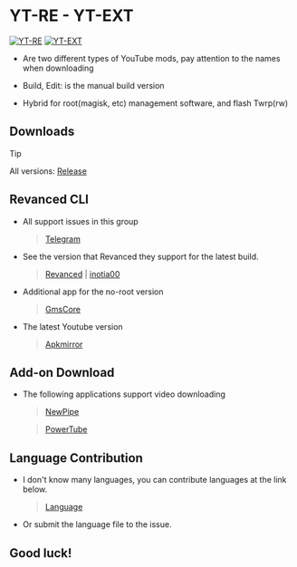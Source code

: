 
# YT-RE - YT-EXT 
[![YT-RE](https://github.com/Zenlua/AT-YT/actions/workflows/Install.yml/badge.svg)](https://github.com/Zenlua/AT-YT/actions/workflows/Install.yml) [![YT-EXT](https://github.com/Zenlua/AT-YT/actions/workflows/XInstall.yml/badge.svg)](https://github.com/Zenlua/AT-YT/actions/workflows/XInstall.yml)
+ Are two different types of YouTube mods, pay attention to the names when downloading

+ Build, Edit: is the manual build version

+ Hybrid for root(magisk, etc) management software, and flash Twrp(rw)

**Downloads**
---

> [!Tip]
> All versions: [Release](https://github.com/Zenlua/AT-YT/releases)

**Revanced CLI**
---

- All support issues in this group

   > [Telegram](https://t.me/toolmod)

- See the version that Revanced they support for the latest build.

   > [Revanced](https://github.com/revanced/revanced-patches) | [inotia00](https://github.com/inotia00/revanced-patches)

- Additional app for the no-root version

   >  [GmsCore](https://github.com/ReVanced/GmsCore)

- The latest Youtube version

   > [Apkmirror](https://www.apkmirror.com/apk/google-inc/youtube/)

**Add-on Download**
---

- The following applications support video downloading

   > [NewPipe](https://newpipe.net)

   > [PowerTube](https://github.com/razar-dev/PowerTube)

**Language Contribution**
---

- I don't know many languages, you can contribute languages ​​at the link below.

   > [Language](https://github.com/Zenlua/AT-YT/tree/Vip/.github/Language)

- Or submit the language file to the issue.

**Good luck!**
---
